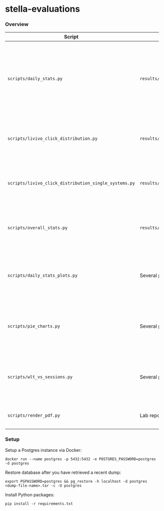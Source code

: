 # stella-evaluations

### Overview

| Script | Output | Description | Requirements |
| --- | --- | --- | --- |
| `scripts/daily_stats.py` | `results/daily_stats.csv` | Outputs a csv file with the total number of sessions, impressions, clicks, and clicks of the baseline for each system on a daily basis. | **Running database** |
| `scripts/livivo_click_distribution.py` | `results/livivo_click_distribution.pdf` | Outputs a bar histogram with click counts across SERP elements. |  **Running database** |
| `scripts/livivo_click_distribution_single_systems.py` | `results/livivo_click_distribution.csv` | Outputs a csv file with click counts across SERP elements for each system. | **Running database** |
| `scripts/overall_stats.py` | `results/overall_stats.csv` | Outputs a csv file with Wins, Losses, Ties, ... for each system. |  **Running database** |
| `scripts/daily_stats_plots.py` | Several plots | Outputs bar charts with `sessions vs. impressions` and `number of clicks - exp vs. base`. | **Running database**, `results/overall_stats.csv` |
| `scripts/pie_charts.py` | Several plots | Outputs several plots with pie charts containing Wins, Losses, and Ties. | `results/overall_stats.csv` |
| `scripts/wlt_vs_sessions.py` | Several plots | Outputs plots with cumulative Wins, Losses, and Ties for each systems. | **Running database** |
| `scripts/render_pdf.py` | Lab reports | Outputs lab reports for each system. | **Running database**, all previous outputs |

### Setup

Setup a Postgres instance via Docker:

```
docker run --name postgres -p 5432:5432 -e POSTGRES_PASSWORD=postgres -d postgres
```

Restore database after you have retrieved a recent dump:

```
export PGPASSWORD=postgres && pg_restore -h localhost -d postgres <dump-file-name>.tar -c -U postgres
```

Install Python packages:

```
pip install -r requirements.txt
```


